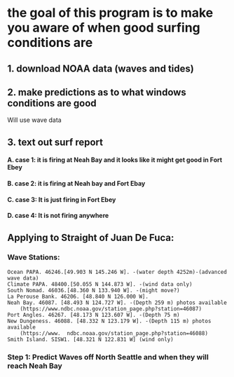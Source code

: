 # the goal of this program is to make you aware of when good surfing conditions are

## 1. download NOAA data (waves and tides) 

## 2. make predictions as to what windows conditions are good 
Will use wave data 

## 3. text out surf report 
 #### A. case 1: it is firing at Neah Bay and it looks like it might get good in Fort Ebey
 #### B. case 2: it is firing at Neah bay and Fort Ebay 
 #### C. case 3: It is just firing in Fort Ebey 
 #### D. case 4: It is not firing anywhere 


## Applying to Straight of Juan De Fuca: 

### Wave Stations: 
    Ocean PAPA. 46246.[49.903 N 145.246 W]. -(water depth 4252m)-(advanced wave data) 
    Climate PAPA. 48400.[50.055 N 144.873 W]. -(wind data only) 
    South Nomad. 46036.[48.360 N 133.940 W]. -(might move?)
    La Perouse Bank. 46206. [48.840 N 126.000 W]. 
    Neah Bay. 46087. [48.493 N 124.727 W]. -(Depth 259 m) photos available  
        (https://www.ndbc.noaa.gov/station_page.php?station=46087)
    Port Angles. 46267. [48.173 N 123.607 W]. -(Depth 75 m)
    New Dungeness. 46088. [48.332 N 123.179 W]. -(Depth 115 m) photos available
        (https://www.  ndbc.noaa.gov/station_page.php?station=46088)
    Smith Island. SISW1. [48.321 N 122.831 W] (wind only) 

### Step 1: Predict Waves off North Seattle and when they will reach Neah Bay 



